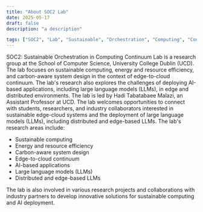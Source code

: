 ```yaml
---
title: "About SOC2 Lab"
date: 2025-05-17
draft: false
description: "a description"

tags: ["SOC2", "Lab", "Sustainable", "Orchestration", "Computing", "Continuum", "UCD", "University College Dublin", "Research Group"]
---
```


SOC2: Sustainable Orchestration in Computing Continuum Lab is a research group at the School of Computer Science, University College Dublin (UCD). The lab focuses on sustainable computing, energy and resource efficiency, and carbon-aware system design in the context of edge-to-cloud continuum. The lab's research also explores the challenges of deploying AI-based applications, including large language models (LLMs), in edge and distributed environments.
The lab is led by Hadi Tabatabaee Malazi, an Assistant Professor at UCD. The lab welcomes opportunities to connect with students, researchers, and industry collaborators interested in sustainable edge-cloud systems and the deployment of large language models (LLMs), including distributed and edge-based LLMs.
The lab's research areas include:

- Sustainable computing
- Energy and resource efficiency
- Carbon-aware system design
- Edge-to-cloud continuum
- AI-based applications
- Large language models (LLMs)
- Distributed and edge-based LLMs

The lab is also involved in various research projects and collaborations with industry partners to develop innovative solutions for sustainable computing and AI deployment.
